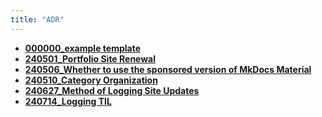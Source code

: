 ```yaml
---
title: "ADR"
---
```


<div class="grid cards" markdown>

-   [__000000_example template__](./docs/000000_template.md)
-   [__240501_Portfolio Site Renewal__](./docs/240501.md)
-   [__240506_Whether to use the sponsored version of MkDocs Material__](./docs/240506.md)
-   [__240510_Category Organization__](./docs/240510.md)
-   [__240627_Method of Logging Site Updates__](./docs/240627.md)
-   [__240714_Logging TIL__](./docs/240627.md)
</div>